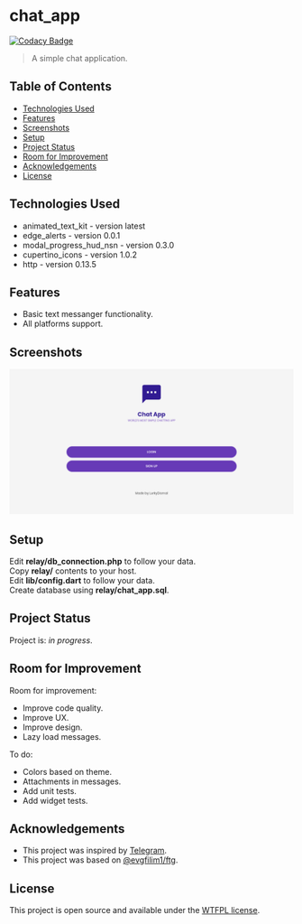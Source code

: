 # chat_app

[![Codacy Badge](https://app.codacy.com/project/badge/Grade/fc741a1170fb4cfa91c722d25e3a64e6)](https://app.codacy.com/gh/lurkydismal/chat_app/dashboard?utm_source=gh&utm_medium=referral&utm_content=&utm_campaign=Badge_grade)

> A simple chat application.

## Table of Contents

* [Technologies Used](#technologies-used)
* [Features](#features)
* [Screenshots](#screenshots)
* [Setup](#setup)
* [Project Status](#project-status)
* [Room for Improvement](#room-for-improvement)
* [Acknowledgements](#acknowledgements)
* [License](#license)

## Technologies Used

* animated_text_kit - version latest
* edge_alerts - version 0.0.1
* modal_progress_hud_nsn - version 0.3.0
* cupertino_icons - version 1.0.2
* http - version 0.13.5

## Features

* Basic text messanger functionality.
* All platforms support.

## Screenshots

![Example screenshot](./screenshots/screenshot.png)

## Setup

Edit **relay/db_connection.php** to follow your data.  
Copy **relay/** contents to your host.  
Edit **lib/config.dart** to follow your data.  
Create database using **relay/chat_app.sql**.

## Project Status

Project is: _in progress_.

## Room for Improvement

Room for improvement:

* Improve code quality.
* Improve UX.
* Improve design.
* Lazy load messages.

To do:

* Colors based on theme.
* Attachments in messages.
* Add unit tests.
* Add widget tests.

## Acknowledgements

* This project was inspired by [Telegram](https://telegram.org/).
* This project was based on [@evgfilim1/ftg](https://github.com/evgfilim1/ftg).

## License

This project is open source and available under the [WTFPL license](LICENSE).
